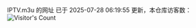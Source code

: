 IPTV.m3u 的网址 已于 2025-07-28 06:19:55 更新，本仓库访客数：![Visitor's Count](https://profile-counter.glitch.me/hero1898_tv/count.svg)
